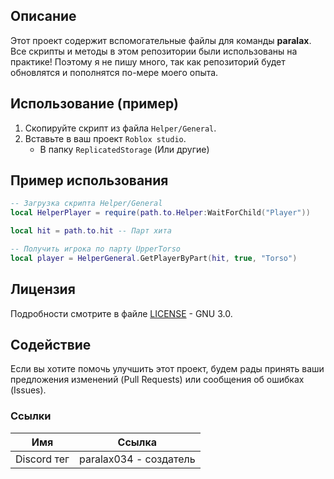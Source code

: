 ## Описание

Этот проект содержит вспомогательные файлы для команды **paralax**.
Все скрипты и методы в этом репозитории были использованы на практике!
Поэтому я не пишу много, так как репозиторий будет обновлятся и пополнятся по-мере моего опыта.

## Использование (пример)

1. Скопируйте скрипт из файла `Helper/General`.
2. Вставьте в ваш проект `Roblox studio`.
   - В папку `ReplicatedStorage` (Или другие)

## Пример использования

```lua
-- Загрузка скрипта Helper/General
local HelperPlayer = require(path.to.Helper:WaitForChild("Player"))

local hit = path.to.hit -- Парт хита

-- Получить игрока по парту UpperTorso
local player = HelperGeneral.GetPlayerByPart(hit, true, "Torso")
```

## Лицензия

Подробности смотрите в файле [LICENSE](LICENSE) - GNU 3.0.

## Содействие

Если вы хотите помочь улучшить этот проект, будем рады принять ваши предложения изменений (Pull Requests) или сообщения об ошибках (Issues).

### Ссылки
| Имя         | Ссылка                      |
| ----------- | --------------------------- |
| Discord тег | paralax034 - создатель      |
